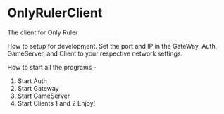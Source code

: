 # OnlyRulerClient
The client for Only Ruler


How to setup for development.
Set the port and IP in the GateWay, Auth, GameServer, and Client to your respective network settings.

How to start all the programs -
1. Start Auth
2. Start Gateway
3. Start GameServer
4. Start Clients 1 and 2
Enjoy!

